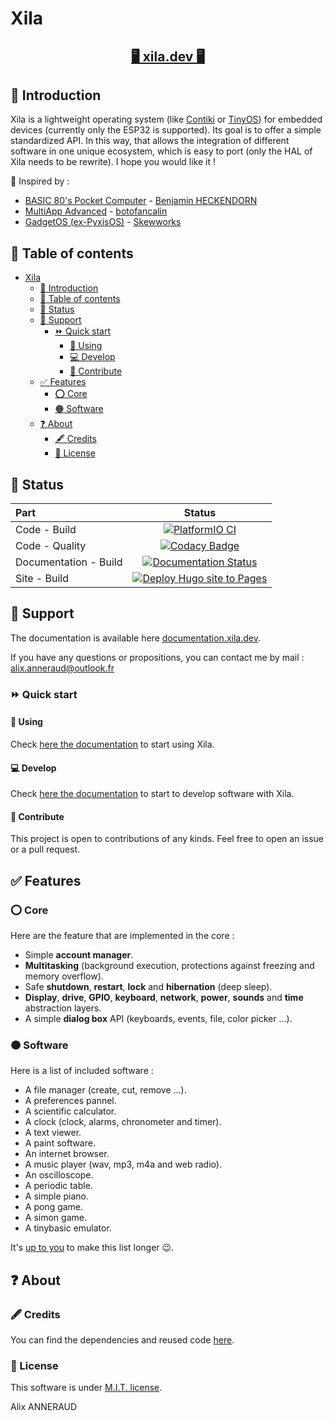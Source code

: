 # Xila

<h2>
<p align="center">
<a href="https://xila.dev">🖥️ xila.dev 🖥️</a>
</p>
</h2>

## 📰 Introduction

Xila is a lightweight operating system (like [Contiki](https://github.com/contiki-os/contiki "Contiki") or [TinyOS](https://github.com/tinyos/tinyos-main "TinyOS")) for embedded devices (currently only the ESP32 is supported). Its goal is to offer a simple standardized API. In this way, that allows the integration of different software in one unique ecosystem, which is easy to port (only the HAL of Xila needs to be rewrite). I hope you would like it !

💭 Inspired by :
- [BASIC 80's Pocket Computer](https://www.youtube.com/watch?v=Hjdj14C_jAI "BASIC 80's Pocket Computer") - [Benjamin HECKENDORN](https://www.benheck.com/ "Benjamin HECKENDORN")
- [MultiApp Advanced](https://github.com/botofancalin/M5Stack-MultiApp-Advanced "MultiApp Advanced") - [botofancalin](https://github.com/botofancalin "botofancalin")
- [GadgetOS (ex-PyxisOS)](https://www.skewworks.com/pyxis "GadgetOS (ex-PyxisOS)") - [Skewworks](https://www.skewworks.com "Skewworks")


## 📖 Table of contents

- [Xila](#xila)
  - [📰 Introduction](#-introduction)
  - [📖 Table of contents](#-table-of-contents)
  - [🚦 Status](#-status)
  - [📄 Support](#-support)
    - [⏩ Quick start](#-quick-start)
      - [🔰 Using](#-using)
      - [💻 Develop](#-develop)
      - [🔬 Contribute](#-contribute)
  - [✅ Features](#-features)
    - [⭕ Core](#-core)
    - [🟠 Software](#-software)
  - [❓ About](#-about)
    - [🖋️ Credits](#️-credits)
    - [🧾 License](#-license)

## 🚦 Status

| Part | Status |
| :--- | :---: |
| Code - Build | [![PlatformIO CI](https://github.com/AlixANNERAUD/Xila/actions/workflows/build_code.yml/badge.svg)](https://github.com/AlixANNERAUD/Xila/actions/workflows/build_code.yml) |
| Code - Quality | [![Codacy Badge](https://app.codacy.com/project/badge/Grade/793e3ff4ec7c4fb78254cb5bc4b0eb20)](https://app.codacy.com/gh/AlixANNERAUD/Xila/dashboard?utm_source=gh&utm_medium=referral&utm_content=&utm_campaign=Badge_grade) |
| Documentation - Build | [![Documentation Status](https://readthedocs.org/projects/xila/badge/?version=latest)](https://xila.readthedocs.io/en/latest/?badge=latest) |
| Site - Build| [![Deploy Hugo site to Pages](https://github.com/AlixANNERAUD/Xila_Site/actions/workflows/hugo.yml/badge.svg)](https://github.com/AlixANNERAUD/Xila_Site/actions/workflows/hugo.yml) |

## 📄 Support

The documentation is available here [documentation.xila.dev](https://documentation.xila.dev/ "Xila documentation").

If you have any questions or propositions, you can contact me by mail : [alix.anneraud@outlook.fr](mailto:alix.anneraud@outlook.fr) 

### ⏩ Quick start

#### 🔰 Using

Check [here the documentation](https://documentation.xila.dev/en/latest/Introduction/Get%20started/Use.html) to start using Xila.

#### 💻 Develop

Check [here the documentation](https://documentation.xila.dev/en/latest/Introduction/Get%20started/Developpment.html) to start to develop software with Xila.

#### 🔬 Contribute

This project is open to contributions of any kinds. Feel free to open an issue or a pull request.

## ✅ Features

### ⭕ Core

Here are the feature that are implemented in the core :

- Simple **account manager**.
- **Multitasking** (background execution, protections against freezing and memory overflow).
- Safe **shutdown**, **restart**, **lock** and **hibernation** (deep sleep).
- **Display**, **drive**, **GPIO**, **keyboard**, **network**, **power**, **sounds** and **time** abstraction layers.
- A simple **dialog box** API (keyboards, events, file, color picker ...).

### 🟠 Software

Here is a list of included software :

- A file manager (create, cut, remove ...).
- A preferences pannel.
- A scientific calculator.
- A clock (clock, alarms, chronometer and timer).
- A text viewer.
- A paint software.
- An internet browser.
- A music player (wav, mp3, m4a and web radio).
- An oscilloscope.
- A periodic table.
- A simple piano.
- A pong game.
- A simon game.
- A tinybasic emulator.

It's [up to you](#develop) to make this list longer 😉.

## ❓ About

### 🖋️ Credits

You can find the dependencies and reused code [here](https://xila.alixfaitgrr.fr/en/latest/Credits.html "Credits").

### 🧾 License

This software is under [M.I.T. license](https://alix-anneraud.mit-license.org/ "M.I.T. licence").

Alix ANNERAUD